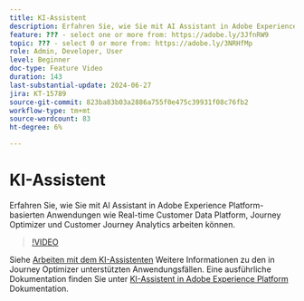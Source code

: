 ```yaml
---
title: KI-Assistent
description: Erfahren Sie, wie Sie mit AI Assistant in Adobe Experience Platform-basierten Anwendungen wie Real-time Customer Data Platform, Journey Optimizer und Customer Journey Analytics arbeiten können.
feature: ??? - select one or more from: https://adobe.ly/3JfnRW9
topic: ??? - select 0 or more from: https://adobe.ly/3NRHfMp
role: Admin, Developer, User
level: Beginner
doc-type: Feature Video
duration: 143
last-substantial-update: 2024-06-27
jira: KT-15789
source-git-commit: 823ba83b03a2886a755f0e475c39931f08c76fb2
workflow-type: tm+mt
source-wordcount: 83
ht-degree: 6%

---
```



# KI-Assistent

Erfahren Sie, wie Sie mit AI Assistant in Adobe Experience Platform-basierten Anwendungen wie Real-time Customer Data Platform, Journey Optimizer und Customer Journey Analytics arbeiten können.

>[!VIDEO](https://video.tv.adobe.com/v/3429845/?learn=on)

Siehe [Arbeiten mit dem KI-Assistenten](https://experienceleague.adobe.com/en/docs/journey-optimizer/using/get-started/ai-assistant) Weitere Informationen zu den in Journey Optimizer unterstützten Anwendungsfällen. Eine ausführliche Dokumentation finden Sie unter [KI-Assistent in Adobe Experience Platform](https://experienceleague.adobe.com/de/docs/experience-platform/ai-assistant/home) Dokumentation.
